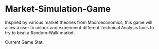 # Market-Simulation-Game
Inspired by various market theories from Macroeconomics, this game will allow a user to unlock and experiment different Technical Analysis tools to try to beat a Random-Walk market.

Current Game Stat: 
